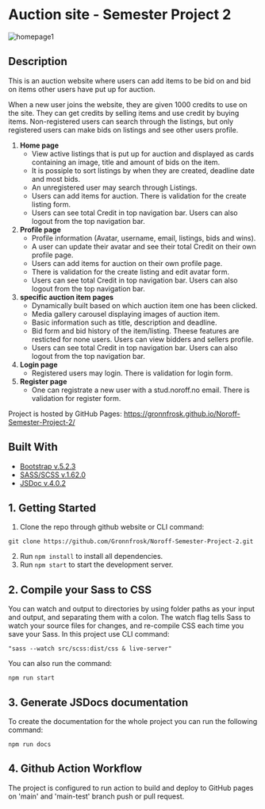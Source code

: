 # Auction site - Semester Project 2

![homepage1](https://github.com/Gronnfrosk/Noroff-Semester-Project-2/assets/91615712/60b09dd2-8118-418a-b0ee-79c50561f87d)

## Description
This is an auction website where users can add items to be bid on and bid on items other users have put up for auction.

When a new user joins the website, they are given 1000 credits to use on the site. They can get credits by selling items and use credit by buying items. Non-registered users can search through the listings, but only registered users can make bids on listings and see other users profile.

1.	**Home page**
      - View active listings that is put up for auction and displayed as cards containing an image, title and amount of bids on the item. 
      - It is possiple to sort listings by when they are created, deadline date and most bids.
      - An unregistered user may search through Listings. 
      - Users can add items for auction. There is validation for the create listing form.
      - Users can see total Credit in top navigation bar. Users can also logout from the top navigation bar.
3.	**Profile page**
      - Profile information (Avatar, username, email, listings, bids and wins). 
      - A user can update their avatar and see their total Credit on their own profile page.
      - Users can add items for auction on their own profile page. 
      - There is validation for the create listing and edit avatar form.
      - Users can see total Credit in top navigation bar. Users can also logout from the top navigation bar.
5.	**specific auction item pages** 
      - Dynamically built based on which auction item one has been clicked. 
      - Media gallery carousel displaying images of auction item. 
      - Basic information such as title, description and deadline.
      - Bid form and bid history of the item/listing. Theese features are resticted for none users. Users can view bidders and sellers profile.
      - Users can see total Credit in top navigation bar. Users can also logout from the top navigation bar.
4.	**Login page** 
      - Registered users may login. There is validation for login form.
6.	**Register page** 
      - One can registrate a new user with a stud.noroff.no email. There is validation for register form.

Project is hosted by GitHub Pages: https://gronnfrosk.github.io/Noroff-Semester-Project-2/

## Built With

- [Bootstrap v.5.2.3](https://getbootstrap.com)
- [SASS/SCSS v.1.62.0](https://sass-lang.com/)
- [JSDoc v.4.0.2](https://jsdoc.app/)

## 1. Getting Started

1. Clone the repo through github website or CLI command:
```
git clone https://github.com/Gronnfrosk/Noroff-Semester-Project-2.git
```
2. Run ```npm install``` to install all dependencies.
3. Run ```npm start``` to start the development server.

## 2. Compile your Sass to CSS
You can watch and output to directories by using folder paths as your input and output, and separating them with a colon. The watch flag tells Sass to watch your source files for changes, and re-compile CSS each time you save your Sass. In this project use CLI command:
```
"sass --watch src/scss:dist/css & live-server"
``` 
You can also run the command:
``` 
npm run start
``` 

## 3. Generate JSDocs documentation
To create the documentation for the whole project you can run the following command:
``` 
npm run docs
``` 

## 4. Github Action Workflow
The project is configured to run action to build and deploy to GitHub pages on 'main' and 'main-test' branch push or pull request.
 
